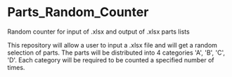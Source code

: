 # Parts_Random_Counter
Random counter for input of .xlsx and output of .xlsx parts lists

This repository will allow a user to input a .xlsx file and will get a random selection of parts.
The parts will be distributed into 4 categories 'A', 'B', 'C', 'D'. Each category will be required 
to be counted a specified number of times.
